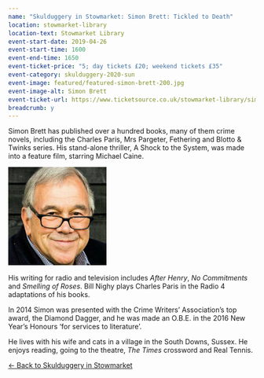 ```yaml
---
name: "Skulduggery in Stowmarket: Simon Brett: Tickled to Death"
location: stowmarket-library
location-text: Stowmarket Library
event-start-date: 2019-04-26
event-start-time: 1600
event-end-time: 1650
event-ticket-price: "5; day tickets £20; weekend tickets £35"
event-category: skulduggery-2020-sun
event-image: featured/featured-simon-brett-200.jpg
event-image-alt: Simon Brett
event-ticket-url: https://www.ticketsource.co.uk/stowmarket-library/simon-brett-tickled-to-death/e-axvljm
breadcrumb: y
---
```


Simon Brett has published over a hundred books, many of them crime novels, including the Charles Paris, Mrs Pargeter, Fethering and Blotto & Twinks series. His stand-alone thriller, A Shock to the System, was made into a feature film, starring Michael Caine.

<img src="/images/featured/featured-simon-brett-200.jpg" alt="Simon Brett" class="custom-br-50 mw-40 {% include /c/img-float-right.html %}" />

His writing for radio and television includes <cite>After Henry</cite>, <cite>No Commitments</cite> and <cite>Smelling of Roses</cite>. Bill Nighy plays Charles Paris in the Radio 4 adaptations of his books.

In 2014 Simon was presented with the Crime Writers’ Association’s top award, the Diamond Dagger, and he was made an O.B.E. in the 2016 New Year’s Honours ‘for services to literature’.

He lives with his wife and cats in a village in the South Downs, Sussex. He enjoys reading, going to the theatre, <cite>The Times</cite> crossword and Real Tennis.

[&larr; Back to Skulduggery in Stowmarket](/skulduggery/)
